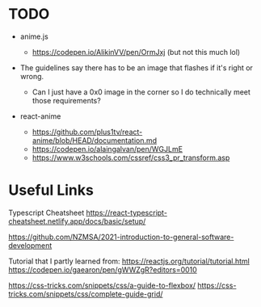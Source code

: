 # TODO

- anime.js
  - https://codepen.io/AlikinVV/pen/OrmJxj (but not this much lol)

- The guidelines say there has to be an image that flashes if it's right or wrong.
  - Can I just have a 0x0 image in the corner so I do technically meet those requirements?

- react-anime
  - https://github.com/plus1tv/react-anime/blob/HEAD/documentation.md
  - https://codepen.io/alaingalvan/pen/WGJLmE
  - https://www.w3schools.com/cssref/css3_pr_transform.asp

# Useful Links

Typescript Cheatsheet
https://react-typescript-cheatsheet.netlify.app/docs/basic/setup/

https://github.com/NZMSA/2021-introduction-to-general-software-development

Tutorial that I partly learned from:
https://reactjs.org/tutorial/tutorial.html
https://codepen.io/gaearon/pen/gWWZgR?editors=0010

https://css-tricks.com/snippets/css/a-guide-to-flexbox/
https://css-tricks.com/snippets/css/complete-guide-grid/
